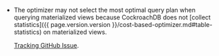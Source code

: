 - The optimizer may not select the most optimal query plan when querying materialized views because CockroachDB does not [collect statistics]({{ page.version.version }}/cost-based-optimizer.md#table-statistics) on materialized views.

    [Tracking GitHub Issue](https://github.com/cockroachdb/cockroach/issues/78181).
